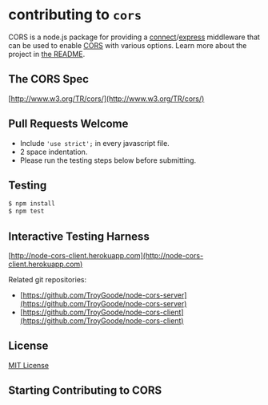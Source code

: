# contributing to `cors`

CORS is a node.js package for providing a [connect](http://www.senchalabs.org/connect/)/[express](http://expressjs.com/) middleware that can be used to enable [CORS](http://en.wikipedia.org/wiki/Cross-origin_resource_sharing) with various options. Learn more about the project in [the README](README.md).

## The CORS Spec

[http://www.w3.org/TR/cors/](http://www.w3.org/TR/cors/)

## Pull Requests Welcome

* Include `'use strict';` in every javascript file.
* 2 space indentation.
* Please run the testing steps below before submitting.

## Testing

```bash
$ npm install
$ npm test
```

## Interactive Testing Harness

[http://node-cors-client.herokuapp.com](http://node-cors-client.herokuapp.com)

Related git repositories:

* [https://github.com/TroyGoode/node-cors-server](https://github.com/TroyGoode/node-cors-server)
* [https://github.com/TroyGoode/node-cors-client](https://github.com/TroyGoode/node-cors-client)

## License

[MIT License](http://www.opensource.org/licenses/mit-license.php)

## Starting Contributing to CORS
